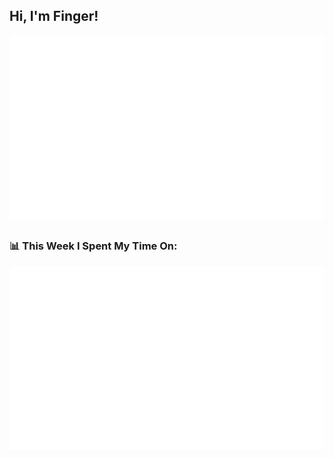 <h2> Hi, I'm Finger!</h2>

<img align="right" src="https://raw.githubusercontent.com/spianmo/github-stats/master/generated/overview.svg#gh-light-mode-only">

<!-- <img align="right" height="160em" src="https://github-readme-stats-eight-theta.vercel.app/api/top-langs/?username=spianmo&layout=compact&langs_count=8&theme=algolia"/>	 -->
	
```go
package main

type Me struct {
	Name   string
	Job    string
	Code   string
	Skills string
}

func main() {
	me := &Me{
		Name:   "Finger",
		Job:    "Client-side Engineer",
		Code:   "Java and C++ and Others",
		Skills: "Android Security NLP ^o^",
	}
	_ = me
}
```


<h3>📊 This Week I Spent My Time On:</h3>
<img align='right' src="https://raw.githubusercontent.com/spianmo/github-stats/master/generated/languages.svg#gh-light-mode-only">

<!--START_SECTION:waka-->

```text
Java                   17 hrs 26 mins  ████████████▒░░░░░░░░░░░░   49.49 %
XML                    5 hrs           ███▓░░░░░░░░░░░░░░░░░░░░░   14.19 %
Kotlin                 4 hrs           ███░░░░░░░░░░░░░░░░░░░░░░   11.36 %
Groovy                 3 hrs 36 mins   ██▓░░░░░░░░░░░░░░░░░░░░░░   10.22 %
Gradle                 2 hrs 11 mins   █▓░░░░░░░░░░░░░░░░░░░░░░░   06.23 %
Properties             1 hr 13 mins    █░░░░░░░░░░░░░░░░░░░░░░░░   03.46 %
```

<!--END_SECTION:waka-->
